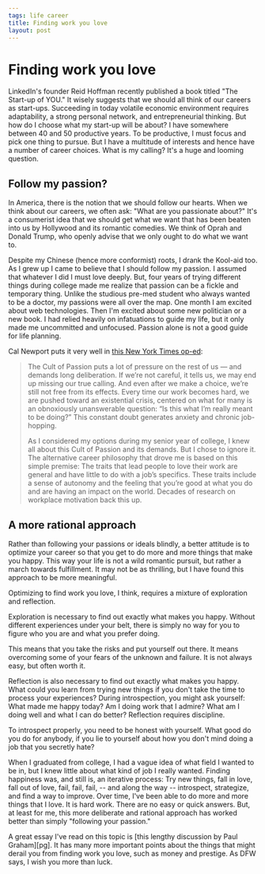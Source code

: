 ```yaml
--- 
tags: life career
title: Finding work you love
layout: post
---
```


# Finding work you love

LinkedIn's founder Reid Hoffman recently published a book titled "The Start-up of YOU." It wisely suggests that we should all think of our careers as start-ups. Succeeding in today volatile economic environment requires adaptability, a strong personal network, and entrepreneurial thinking. But how do I choose what my start-up will be about? I have somewhere between 40 and 50 productive years. To be productive, I must focus and pick one thing to pursue. But I have a multitude of interests and hence have a number of career choices. What is my calling? It's a huge and looming question.

## Follow my passion?

In America, there is the notion that we should follow our hearts. When we think about our careers, we often ask: "What are you passionate about?" It's a consumerist idea that we should get what we want that has been beaten into us by Hollywood and its romantic comedies. We think of Oprah and Donald Trump, who openly advise that we only ought to do what we want to. 

Despite my Chinese (hence more conformist) roots, I drank the Kool-aid too. As I grew up I came to believe that I should follow my passion. I assumed that whatever I did I must love deeply. But, four years of trying different things during college made me realize that passion can be a fickle and temporary thing. Unlike the studious pre-med student who always wanted to be a doctor, my passions were all over the map. One month I am excited about web technologies. Then I'm excited about some new politician or a new book. I had relied heavily on infatuations to guide my life, but it only made me uncommitted and unfocused. Passion alone is not a good guide for life planning. 

Cal Newport puts it very well in [this New York Times op-ed](http://www.nytimes.com/2012/09/30/jobs/follow-a-career-passion-let-it-follow-you.html):

>The Cult of Passion puts a lot of pressure on the rest of us — and demands long deliberation. If we’re not careful, it tells us, we may end up missing our true calling. And even after we make a choice, we’re still not free from its effects. Every time our work becomes hard, we are pushed toward an existential crisis, centered on what for many is an obnoxiously unanswerable question: “Is this what I’m really meant to be doing?” This constant doubt generates anxiety and chronic job-hopping.
>
>As I considered my options during my senior year of college, I knew all about this Cult of Passion and its demands. But I chose to ignore it. The alternative career philosophy that drove me is based on this simple premise: The traits that lead people to love their work are general and have little to do with a job’s specifics. These traits include a sense of autonomy and the feeling that you’re good at what you do and are having an impact on the world. Decades of research on workplace motivation back this up. 

## A more rational approach

Rather than following your passions or ideals blindly, a better attitude is to optimize your career so that you get to do more and more things that make you happy. This way your life is not a wild romantic pursuit, but rather a march towards fulfillment. It may not be as thrilling, but I have found this approach to be more meaningful. 

Optimizing to find work you love, I think, requires a mixture of exploration and reflection. 

Exploration is necessary to find out exactly what makes you happy. Without different experiences under your belt, there is simply no way for you to figure who you are and what you prefer doing. 

This means that you take the risks and put yourself out there. It means overcoming some of your fears of the unknown and failure. It is not always easy, but often worth it. 

Reflection is also necessary to find out exactly what makes you happy. What could you learn from trying new things if you don't take the time to process your experiences? During introspection, you might ask yourself: What made me happy today? Am I doing work that I admire? What am I doing well and what I can do better? Reflection requires discipline. 

To introspect properly, you need to be honest with yourself. What good do you do for anybody, if you lie to yourself about how you don't mind doing a job that you secretly hate?

When I graduated from college, I had a vague idea of what field I wanted to be in, but I knew little about what kind of job I really wanted. Finding happiness was, and still is, an iterative process: Try new things, fall in love, fall out of love, fail, fail, fail, -- and along the way -- introspect, strategize, and find a way to improve. Over time, I've been able to do more and more things that I love. It is hard work. There are no easy or quick answers. But, at least for me, this more deliberate and rational approach has worked better than simply "following your passion."

A great essay I've read on this topic is [this lengthy discussion by Paul Graham][pg]. It has many more important points about the things that might derail you from finding work you love, such as money and prestige. As DFW says, I wish you more than luck. 
